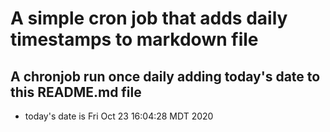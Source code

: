 A simple cron job that adds daily timestamps to markdown file
============================================================
## A chronjob run once daily adding today's date to this README.md file
* today's date is Fri Oct 23 16:04:28 MDT 2020
